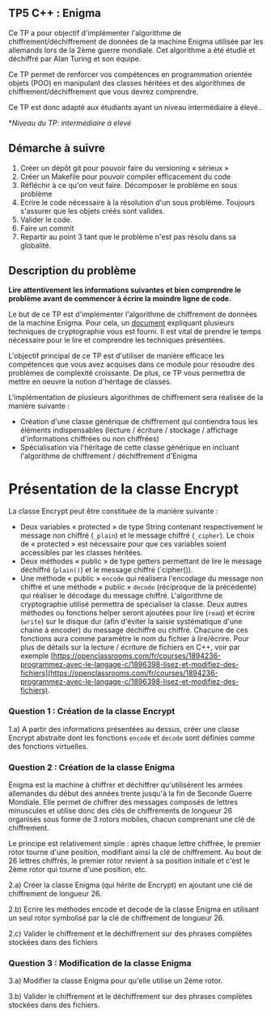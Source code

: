 ## TP5 C++ : Enigma

Ce TP a pour objectif d'implémenter l'algorithme de chiffrement/déchiffrement de données de la machine Enigma utilisée par les allemands lors de la 2ème guerre mondiale. Cet algorithme a été étudié et déchiffré par Alan Turing et son équipe.

Ce TP permet de renforcer vos compétences en programmation orientée objets (POO) en manipulant des classes héritées et des algorithmes de chiffrement/déchiffrement que vous devrez comprendre.

Ce TP est donc adapté aux étudiants ayant un niveau intermédiaire à élevé..

**Niveau du TP: intermédiaire à elevé*

## Démarche à suivre

1. Créer un dépôt git pour pouvoir faire du versioning « sérieux »
2. Créer un Makefile pour pouvoir compiler efficacement du code
3. Réfléchir à ce qu'on veut faire. Décomposer le problème en sous problème
4. Ecrire le code nécessaire à la résolution d'un sous problème. Toujours s'assurer que les objets créés sont valides.
5. Valider le code.
6. Faire un commit
7. Repartir au point 3 tant que le problème n'est pas résolu dans sa globalité.

## Description du problème

**Lire attentivement les informations suivantes et bien comprendre le problème avant de commencer à écrire la moindre ligne de code.**


Le but de ce TP est d'implémenter l'algorithme de chiffrement de données de la machine Enigma. Pour cela, un [document](cryptographie.pdf) expliquant plusieurs techniques de cryptographie vous est fourni. Il est vital de prendre le temps nécessaire pour le lire et comprendre les techniques présentées.

L'objectif principal de ce TP est d'utiliser de manière efficace les compétences que vous avez acquises dans ce module pour résoudre des problèmes de complexité croissante. De plus, ce TP vous permettra de mettre en oeuvre la notion d'héritage de classes. 

L'implémentation de plusieurs algorithmes de chiffrement sera réalisée de la manière suivante :

- Création d'une classe générique de chiffrement qui contiendra tous les éléments indispensables (lecture / écriture / stockage / affichage d'informations chiffrées ou non chiffrées)
- Spécialisation via l'héritage de cette classe générique en incluant l'algorithme de chiffrement / déchiffrement d'Enigma

# Présentation de la classe Encrypt

La classe Encrypt peut être constituée de la manière suivante :

- Deux variables « protected » de type String contenant respectivement le message non chiffré (`_plain`) et le message chiffré (`_cipher`). Le choix de « protected » est nécessaire pour que ces variables soient accessibles par les classes héritées.
- Deux méthodes « public » de type getters permettant de lire le message déchiffré (`plain()`) et le message chiffré (`cipher()).
- Une méthode « public » `encode` qui réalisera l'encodage du message non chiffré et une méthode « public » `decode` (réciproque de la précédente) qui réaliser le décodage du message chiffré.  L'algorithme de cryptographie utilisé permettra de spécialiser la classe.
Deux autres méthodes ou fonctions helper seront ajoutées pour lire (`read`) et écrire (`write`) sur le disque dur (afin d'éviter la saisie systématique d'une chaine à encoder) du message déchiffré ou chiffré. Chacune de ces fonctions aura comme paramètre le nom du fichier à lire/écrire. Pour plus de détails sur la lecture / écriture de fichiers en C++, voir par exemple [https://openclassrooms.com/fr/courses/1894236-programmez-avec-le-langage-c/1896398-lisez-et-modifiez-des-fichiers](https://openclassrooms.com/fr/courses/1894236-programmez-avec-le-langage-c/1896398-lisez-et-modifiez-des-fichiers). 

### Question 1 : Création de la classe Encrypt

1.a) A partir des informations présentées au dessus, créer une classe Encrypt abstraite dont les 
fonctions `encode` et `decode` sont définies comme des fonctions virtuelles.

### Question 2 : Création de la classe Enigma

Enigma est la machine à chiffrer et déchiffrer qu'utilisèrent les armées allemandes du début des années trente jusqu'à la fin de Seconde Guerre Mondiale. Elle permet de chiffrer des messages composés de lettres minuscules et utilise donc des clés de chiffrements de longueur 26 organisés sous forme de 3 rotors mobiles, chacun comprenant une clé de chiffrement.

Le principe est relativement simple : après chaque lettre chiffrée, le premier rotor tourne d'une position, modifiant ainsi la clé de chiffrement. Au bout de 26 lettres chiffrés, le premier rotor revient à sa position initiale et c'est le 2ème rotor qui tourne d'une position, etc.


2.a) Créer la classe Enigma (qui hérite de Encrypt) en ajoutant une clé de chiffrement de longueur 26.

2.b) Ecrire les méthodes encode et decode de la classe Enigma en utilisant un seul rotor symbolisé par la clé de chiffrement de longueur 26.

2.c) Valider le chiffrement et le déchiffrement sur des phrases complètes stockées dans des fichiers

### Question 3 : Modification de la classe Enigma

3.a) Modifier la classe Enigma pour qu'elle utilise un 2ème rotor.

3.b) Valider le chiffrement et le déchiffrement sur des phrases complètes stockées dans des fichiers.


